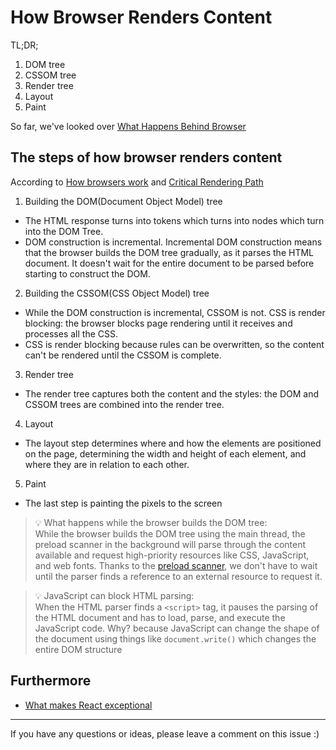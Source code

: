 # How Browser Renders Content

TL;DR;

1. DOM tree
2. CSSOM tree
3. Render tree
4. Layout
5. Paint

So far, we've looked over [What Happens Behind Browser](./what-happens-behind-browser.md)

## The steps of how browser renders content

According to [How browsers work](https://developer.mozilla.org/en-US/docs/Web/Performance/How_browsers_work) and [Critical Rendering Path](https://developer.mozilla.org/en-US/docs/Web/Performance/Critical_rendering_path)

1. Building the DOM(Document Object Model) tree

- The HTML response turns into tokens which turns into nodes which turn into the DOM Tree.
- DOM construction is incremental. Incremental DOM construction means that the browser builds the DOM tree gradually, as it parses the HTML document. It doesn't wait for the entire document to be parsed before starting to construct the DOM.

2. Building the CSSOM(CSS Object Model) tree

- While the DOM construction is incremental, CSSOM is not. CSS is render blocking: the browser blocks page rendering until it receives and processes all the CSS.
- CSS is render blocking because rules can be overwritten, so the content can't be rendered until the CSSOM is complete.

3. Render tree

- The render tree captures both the content and the styles: the DOM and CSSOM trees are combined into the render tree.

4. Layout

- The layout step determines where and how the elements are positioned on the page, determining the width and height of each element, and where they are in relation to each other.

5. Paint

- The last step is painting the pixels to the screen

> 💡 What happens while the browser builds the DOM tree:<br />
> While the browser builds the DOM tree using the main thread, the preload scanner in the background will parse through the content available and request high-priority resources like CSS, JavaScript, and web fonts. Thanks to the [preload scanner](https://web.dev/articles/preload-scanner), we don't have to wait until the parser finds a reference to an external resource to request it.

> 💡 JavaScript can block HTML parsing:<br />
> When the HTML parser finds a `<script>` tag, it pauses the parsing of the HTML document and has to load, parse, and execute the JavaScript code. Why? because JavaScript can change the shape of the document using things like `document.write()` which changes the entire DOM structure

## Furthermore

- [What makes React exceptional](../Reactjs/what-makes-react-exceptional.md)

---

If you have any questions or ideas, please leave a comment on this issue :)
